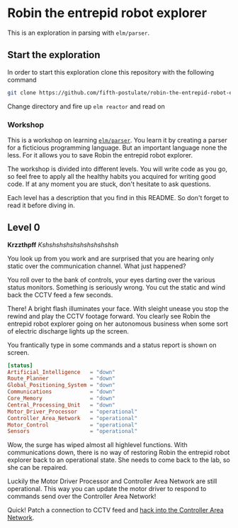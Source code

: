# Robin the entrepid robot explorer
This is an exploration in parsing with `elm/parser`.

## Start the exploration
In order to start this exploration clone this repository with the following command

```sh
git clone https://github.com/fifth-postulate/robin-the-entrepid-robot-explorer.git
```

Change directory and fire up `elm reactor` and read on

### Workshop
This is a workshop on learning [`elm/parser`][elm/parser]. You learn it by creating a parser for a ficticious programming language. But an important language none the less. For it allows you to save Robin the entrepid robot explorer.

The workshop is divided into different levels. You will write code as you go, so feel free to apply all the healthy habits you acquired for writing good code. If at any moment you are stuck, don't hesitate to ask questions.

Each level has a description that you find in this README. So don't forget to read it before diving in.

## Level 0
**Krzzthpff** _Kshshshshshshshshshshsh_

You look up from you work and are surprised that you are hearing only static over the communication channel. What just happened?

You roll over to the bank of controls, your eyes darting over the various status monitors. Something is seriously wrong. You cut the static and wind back the CCTV feed a few seconds.

There! A bright flash illuminates your face. With sleight unease you stop the rewind and play the CCTV footage forward. You clearly see Robin the entrepid robot explorer going on her autonomous business when some sort of electric discharge lights up the screen.

You frantically type in some commands and a status report is shown on screen.

```toml
[status]
Artificial_Intelligence   = "down"
Route_Planner             = "down"
Global_Positioning_System = "down"
Communications            = "down"
Core_Memory               = "down"
Central_Processing_Unit   = "down"
Motor_Driver_Processor    = "operational"
Controller_Area_Network   = "operational"
Motor_Control             = "operational"
Sensors                   = "operational"
```

Wow, the surge has wiped almost all highlevel functions. With communications down, there is no way of restoring Robin the entrepid robot explorer back to an operational state. She needs to come back to the lab, so she can be repaired.

Luckily the Motor Driver Processor and Controller Area Network are still operational. This way you can update the motor driver to respond to commands send over the Controller Area Network!

Quick! Patch a connection to CCTV feed and [hack into the Controller Area Network](http://localhost:8000/src/ControlRoom.elm).

[elm/parser]: https://package.elm-lang.org/packages/elm/parser/latest/ 